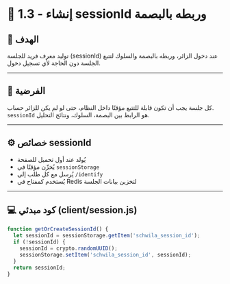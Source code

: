 # 🧩 1.3 - إنشاء sessionId وربطه بالبصمة

## 🎯 الهدف
توليد معرف فريد للجلسة (sessionId) عند دخول الزائر، وربطه بالبصمة والسلوك لتتبع الجلسة دون الحاجة لأي تسجيل دخول.

---

## 🧪 الفرضية
كل جلسة يجب أن تكون قابلة للتتبع مؤقتًا داخل النظام، حتى لو لم يكن للزائر حساب.  
`sessionId` هو الرابط بين البصمة، السلوك، ونتائج التحليل.

---

## ⚙️ خصائص sessionId

- يُولد عند أول تحميل للصفحة
- يُخزّن مؤقتًا في `sessionStorage`
- يُرسل مع كل طلب إلى `/identify`
- يُستخدم كمفتاح في Redis لتخزين بيانات الجلسة

---

## 💻 كود مبدئي (client/session.js)

```js
function getOrCreateSessionId() {
  let sessionId = sessionStorage.getItem('schwila_session_id');
  if (!sessionId) {
    sessionId = crypto.randomUUID();
    sessionStorage.setItem('schwila_session_id', sessionId);
  }
  return sessionId;
}
